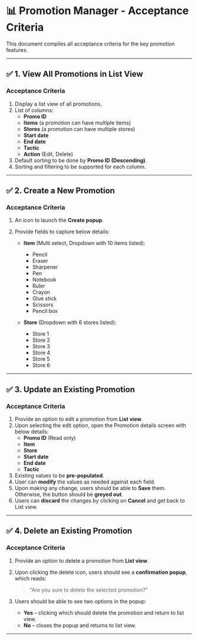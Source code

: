 # 📊 Promotion Manager - Acceptance Criteria

This document compiles all acceptance criteria for the key promotion features.

---

## ✅ 1. View All Promotions in List View

### **Acceptance Criteria**

1. Display a list view of all promotions.
2. List of columns:
    - **Promo ID**
    - **Items** (a promotion can have multiple items)
    - **Stores** (a promotion can have multiple stores)
    - **Start date**
    - **End date**
    - **Tactic**
    - **Action** (Edit, Delete)
3. Default sorting to be done by **Promo ID (Descending)**.
4. Sorting and filtering to be supported for each column.

---

## ✅ 2. Create a New Promotion

### **Acceptance Criteria**

1. An icon to launch the **Create popup**.
2. Provide fields to capture below details:

    - **Item** (Multi select, Dropdown with 10 items listed):
        - Pencil
        - Eraser
        - Sharpener
        - Pen
        - Notebook
        - Ruler
        - Crayon
        - Glue stick
        - Scissors
        - Pencil box

    - **Store** (Dropdown with 6 stores listed):
        - Store 1
        - Store 2
        - Store 3
        - Store 4
        - Store 5
        - Store 6

---

## ✅ 3. Update an Existing Promotion

### **Acceptance Criteria**

1. Provide an option to edit a promotion from **List view**.
2. Upon selecting the edit option, open the Promotion details screen with below details:
    - **Promo ID** (Read only)
    - **Item**
    - **Store**
    - **Start date**
    - **End date**
    - **Tactic**
3. Existing values to be **pre-populated**.
4. User can **modify** the values as needed against each field.
5. Upon making any change, users should be able to **Save** them. Otherwise, the button should be **greyed out**.
6. Users can **discard** the changes by clicking on **Cancel** and get back to List view.

---

## ✅ 4. Delete an Existing Promotion

### **Acceptance Criteria**

1. Provide an option to delete a promotion from **List view**.
2. Upon clicking the delete icon, users should see a **confirmation popup**, which reads:

   > "Are you sure to delete the selected promotion?"

3. Users should be able to see two options in the popup:
    - **Yes** – clicking which should delete the promotion and return to list view.
    - **No** – closes the popup and returns to list view.

---



